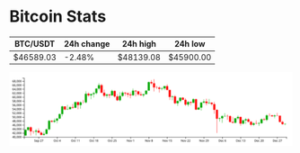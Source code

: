 # Bitcoin Stats

BTC/USDT|24h change|24h high|24h low|
|---|---|---|---|
|$46589.03|-2.48%|$48139.08|$45900.00|

<img src="./chart.svg">
